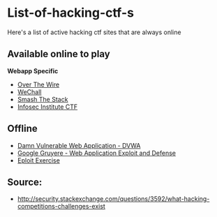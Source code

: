 # List-of-hacking-ctf-s
Here's a list of active hacking ctf sites that are always online

## Available online to play

**Webapp Specific**

+ [Over The Wire](http://www.overthewire.org/wargames/)
+ [WeChall](http://www.wechall.net/challs/)
+ [Smash The Stack](http://smashthestack.org/)
+ [Infosec Institute CTF](http://ctf.infosecinstitute.com/)
 
## Offline

+ [Damn Vulnerable Web Application - DVWA](https://github.com/ethicalhack3r/DVWA)
+ [Google Gruyere - Web Application Exploit and Defense](http://google-gruyere.appspot.com/)
+ [Eploit Exercise](https://exploit-exercises.com/)



## Source:

+ http://security.stackexchange.com/questions/3592/what-hacking-competitions-challenges-exist

